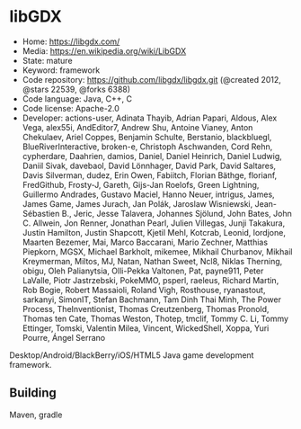 # libGDX

- Home: https://libgdx.com/
- Media: https://en.wikipedia.org/wiki/LibGDX
- State: mature
- Keyword: framework
- Code repository: https://github.com/libgdx/libgdx.git (@created 2012, @stars 22539, @forks 6388)
- Code language: Java, C++, C
- Code license: Apache-2.0
- Developer: actions-user, Adinata Thayib, Adrian Papari, Aldous, Alex Vega, alex55i, AndEditor7, Andrew Shu, Antoine Vianey, Anton Chekulaev, Ariel Coppes, Benjamin Schulte, Berstanio, blackbluegl, BlueRiverInteractive, broken-e, Christoph Aschwanden, Cord Rehn, cypherdare, Daahrien, damios, Daniel, Daniel Heinrich, Daniel Ludwig, Daniil Sivak, davebaol, David Lönnhager, David Park, David Saltares, Davis Silverman, dudez, Erin Owen, Fabiitch, Florian Bäthge, florianf, FredGithub, Frosty-J, Gareth, Gijs-Jan Roelofs, Green Lightning, Guillermo Andrades, Gustavo Maciel, Hanno Neuer, intrigus, James, James Game, James Jurach, Jan Polák, Jaroslaw Wisniewski, Jean-Sébastien B., Jeric, Jesse Talavera, Johannes Sjölund, John Bates, John C. Allwein, Jon Renner, Jonathan Pearl, Julien Villegas, Junji Takakura, Justin Hamilton, Justin Shapcott, Kjetil Mehl, Kotcrab, Leonid, lordjone, Maarten Bezemer, Mai, Marco Baccarani, Mario Zechner, Matthias Piepkorn, MGSX, Michael Barkholt, mikemee, Mikhail Churbanov, Mikhail Kreymerman, Miltos, MJ, Natan, Nathan Sweet, Ncl8, Niklas Therning, obigu, Oleh Palianytsia, Olli-Pekka Valtonen, Pat, payne911, Peter LaValle, Piotr Jastrzebski, PokeMMO, psperl, raeleus, Richard Martin, Rob Bogie, Robert Massaioli, Roland Vigh, Rosthouse, ryanastout, sarkanyi, SimonIT, Stefan Bachmann, Tam Dinh Thai Minh, The Power Process, TheInventionist, Thomas Creutzenberg, Thomas Pronold, Thomas ten Cate, Thomas Weston, Thotep, tmclif, Tommy C. Li, Tommy Ettinger, Tomski, Valentin Milea, Vincent, WickedShell, Xoppa, Yuri Pourre, Ángel Serrano

Desktop/Android/BlackBerry/iOS/HTML5 Java game development framework.

## Building

Maven, gradle